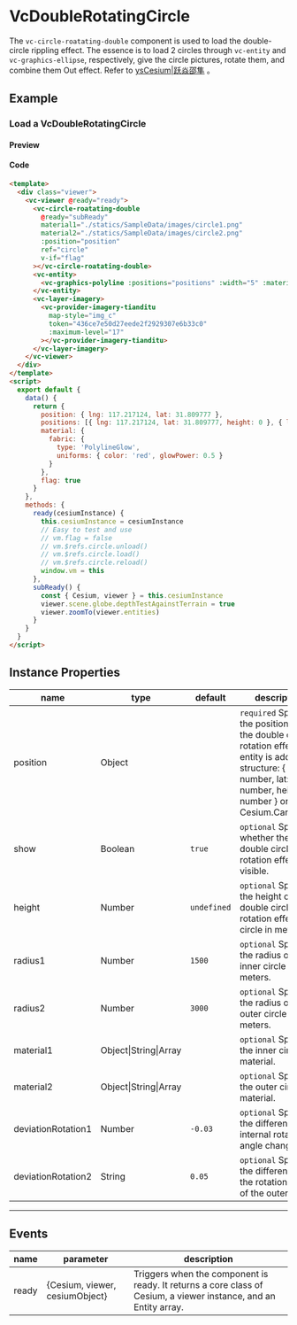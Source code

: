 # VcDoubleRotatingCircle

The `vc-circle-roatating-double` component is used to load the double-circle rippling effect. The essence is to load 2 circles through `vc-entity` and `vc-graphics-ellipse`, respectively, give the circle pictures, rotate them, and combine them Out effect. Refer to [ysCesium|跃焱邵隼](https://www.wellyyss.cn/ysCesium/main/app.html) 。

## Example

### Load a VcDoubleRotatingCircle

#### Preview

<doc-preview>
  <template>
    <div class="viewer">
      <vc-viewer @ready="ready">
        <vc-circle-roatating-double
          @ready="subReady"
          material1="./statics/SampleData/images/circle1.png"
          material2="./statics/SampleData/images/circle2.png"
          :position="position"
          ref="circle"
          v-if="flag"
        ></vc-circle-roatating-double>
        <vc-entity>
          <vc-graphics-polyline :positions="positions" :width="5" :material="material"></vc-graphics-polyline>
        </vc-entity>
        <vc-layer-imagery>
          <vc-provider-imagery-tianditu map-style="img_c" token="436ce7e50d27eede2f2929307e6b33c0" :maximum-level="17"></vc-provider-imagery-tianditu>
        </vc-layer-imagery>
      </vc-viewer>
    </div>
  </template>
  <script>
    export default {
      data() {
        return {
          position: { lng: 117.217124, lat: 31.809777 },
          positions: [{ lng: 117.217124, lat: 31.809777, height: 0 }, { lng: 117.217124, lat: 31.809777, height: 3000 }],
          material: {
            fabric: {
              type: 'PolylineGlow',
              uniforms: { color: 'red', glowPower: 0.5 }
            }
          },
          flag: true
        }
      },
      methods: {
        ready(cesiumInstance) {
          this.cesiumInstance = cesiumInstance
          window.vm = this
        },
        subReady() {
          const { Cesium, viewer } = this.cesiumInstance
          viewer.scene.globe.depthTestAgainstTerrain = true
          viewer.zoomTo(viewer.entities)
        }
      }
    }
  </script>
</doc-preview>

#### Code

```html
<template>
  <div class="viewer">
    <vc-viewer @ready="ready">
      <vc-circle-roatating-double
        @ready="subReady"
        material1="./statics/SampleData/images/circle1.png"
        material2="./statics/SampleData/images/circle2.png"
        :position="position"
        ref="circle"
        v-if="flag"
      ></vc-circle-roatating-double>
      <vc-entity>
        <vc-graphics-polyline :positions="positions" :width="5" :material="material"></vc-graphics-polyline>
      </vc-entity>
      <vc-layer-imagery>
        <vc-provider-imagery-tianditu
          map-style="img_c"
          token="436ce7e50d27eede2f2929307e6b33c0"
          :maximum-level="17"
        ></vc-provider-imagery-tianditu>
      </vc-layer-imagery>
    </vc-viewer>
  </div>
</template>
<script>
  export default {
    data() {
      return {
        position: { lng: 117.217124, lat: 31.809777 },
        positions: [{ lng: 117.217124, lat: 31.809777, height: 0 }, { lng: 117.217124, lat: 31.809777, height: 3000 }],
        material: {
          fabric: {
            type: 'PolylineGlow',
            uniforms: { color: 'red', glowPower: 0.5 }
          }
        },
        flag: true
      }
    },
    methods: {
      ready(cesiumInstance) {
        this.cesiumInstance = cesiumInstance
        // Easy to test and use
        // vm.flag = false
        // vm.$refs.circle.unload()
        // vm.$refs.circle.load()
        // vm.$refs.circle.reload()
        window.vm = this
      },
      subReady() {
        const { Cesium, viewer } = this.cesiumInstance
        viewer.scene.globe.depthTestAgainstTerrain = true
        viewer.zoomTo(viewer.entities)
      }
    }
  }
</script>
```

## Instance Properties

<!-- prettier-ignore -->
| name | type | default | description |
| ---------------------- | ------- | ------ | -------------------------------------------------------------------------- |
| position | Object | | `required` Specify the position where the double circle rotation effect entity is added. structure: { lng: number, lat: number, height: number } or Cesium.Cartesian3 |
| show | Boolean | `true` | `optional` Specify whether the double circle rotation effect is visible.|
| height | Number | `undefined` | `optional` Specify the height of the double circle rotation effect circle in meters.|
| radius1 | Number | `1500` | `optional` Specify the radius of the inner circle in meters.|
| radius2 | Number | `3000` | `optional` Specify the radius of the outer circle in meters.|
| material1 | Object\|String\|Array | | `optional` Specify the inner circle material.|
| material2 | Object\|String\|Array | | `optional` Specify the outer circle material.|
| deviationRotation1 | Number | `-0.03` | `optional` Specify the difference in internal rotation angle change. |
| deviationRotation2 | String | `0.05` | `optional` Specify the difference of the rotation angle of the outer circle. |

---

## Events

<!-- prettier-ignore -->
| name | parameter | description |
| ---- | --------- | ----------- |
| ready | {Cesium, viewer, cesiumObject} | Triggers when the component is ready. It returns a core class of Cesium, a viewer instance, and an Entity array. |
